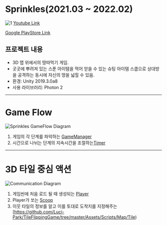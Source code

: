 # Sprinkles(2021.03 ~ 2022.02)
![1](https://user-images.githubusercontent.com/97658764/193949440-0babfe89-4303-4729-8e5c-3271dcc4977a.PNG)
[Youtube Link](https://www.youtube.com/watch?v=5sJY65PJkD0)

[Google PlayStore Link](https://play.google.com/store/apps/details?id=mobile.silverliningstudio.sprinkles)

## 프로젝트 내용
* 3D 맵 위에서의 땅따먹기 게임.
* 곳곳에 뿌려져 있는 스푼 아이템을 먹어 얻을 수 있는 슈팅 아이템 스쿱으로 상대방을 공격하는 동시에 자신의 땅을 넓힐 수 있음.
* 환경: Unity 2019.3.0a8
* 사용 라이브러리: Photon 2
---
# Game Flow
![Sprinkles GameFlow Diagram](https://user-images.githubusercontent.com/97658764/193947163-b6093a98-07cb-4931-a1a4-3027d4008543.png)

1. 게임의 각 단계를 파악하는 [GameManager](https://github.com/Luci-Park/TileFlippingGame/blob/master/Assets/Scripts/System/InGame/System/GameManager.cs)
2. 시간으로 나뉘는 단계의 지속시간을 조절하는[Timer](https://github.com/Luci-Park/TileFlippingGame/tree/master/Assets/Scripts/System/InGame/Timer)

---
# 3D 타일 중심 액션
![Communication Diagram](https://user-images.githubusercontent.com/97658764/193948168-be85271b-4fef-4f8d-b09e-248b5d006ac4.png)
1. 게임씬에 처음 로드 될 때 생성되는 [Player](https://github.com/Luci-Park/TileFlippingGame/tree/master/Assets/Scripts/Player)
2. Player가 쏘는 [Scoop](https://github.com/Luci-Park/TileFlippingGame/tree/master/Assets/Scripts/Scoops/Scoop)
3. 이웃 타일의 정보를 알고 이를 토대로 도착지를 지정해주는 [https://github.com/Luci-Park/TileFlippingGame/tree/master/Assets/Scripts/Map/Tile)
